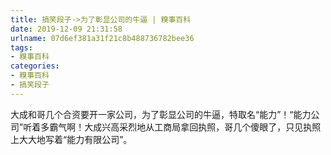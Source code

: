 ```yaml
---
title: 搞笑段子->为了彰显公司的牛逼 | 糗事百科
date: 2019-12-09 21:31:58
urlname: 07d6ef381a31f21c8b488736782bee36
tags: 
- 糗事百科
categories:
- 糗事百科
- 搞笑段子
---
```

大成和哥几个合资要开一家公司，为了彰显公司的牛逼，特取名“能力”！“能力公司”听着多霸气啊！大成兴高采烈地从工商局拿回执照，哥几个傻眼了，只见执照上大大地写着“能力有限公司”。


